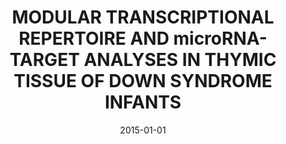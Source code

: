 ---
title: "MODULAR TRANSCRIPTIONAL REPERTOIRE AND microRNA-TARGET ANALYSES IN THYMIC TISSUE OF DOWN SYNDROME INFANTS"
collection: publications
permalink: /publication/2015-moreira2015modular
authors: "C. A. Moreira-Filho, S. Y. Bando, F. B. Bertonha, F. N. Silva, L. da F. Costa, L. R. Fereira, M. Carneiro-Sampaio"
date: 2015-01-01
venue: '<i>Journal of Clinical Immunology<\i>, v. 35, n. 3, p. 315--315'
bibtex: "moreira2015modular.bib"
---